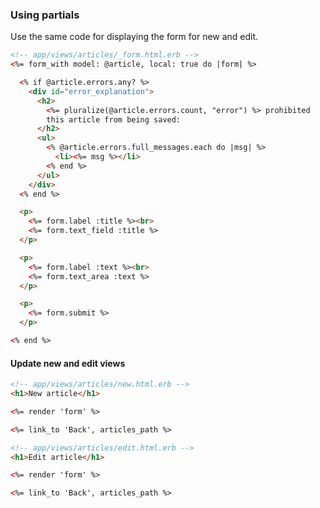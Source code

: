 ---
---

### Using partials
Use the same code for displaying the form for new and edit.

```html
<!-- app/views/articles/_form.html.erb -->
<%= form_with model: @article, local: true do |form| %>

  <% if @article.errors.any? %>
    <div id="error_explanation">
      <h2>
        <%= pluralize(@article.errors.count, "error") %> prohibited
        this article from being saved:
      </h2>
      <ul>
        <% @article.errors.full_messages.each do |msg| %>
          <li><%= msg %></li>
        <% end %>
      </ul>
    </div>
  <% end %>

  <p>
    <%= form.label :title %><br>
    <%= form.text_field :title %>
  </p>

  <p>
    <%= form.label :text %><br>
    <%= form.text_area :text %>
  </p>

  <p>
    <%= form.submit %>
  </p>

<% end %>
```

#### Update new and edit views

```html
<!-- app/views/articles/new.html.erb -->
<h1>New article</h1>

<%= render 'form' %>

<%= link_to 'Back', articles_path %>
```

```html
<!-- app/views/articles/edit.html.erb -->
<h1>Edit article</h1>

<%= render 'form' %>

<%= link_to 'Back', articles_path %>
```
